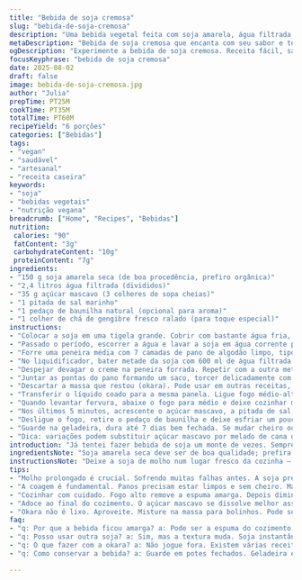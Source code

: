 ```yaml
---
title: "Bebida de soja cremosa"
slug: "bebida-de-soja-cremosa"
description: "Uma bebida vegetal feita com soja amarela, água filtrada e açúcar mascavo. Elaborada com método artesanal que envolve molho das sementes, purê, coagem com pano fino e cozimento lento. Resultado: líquido cremoso, com doçura natural, boa para beber quente ou frio. Sem lactose, glúten, sem ovos. Opção vegana prática, rica em proteínas. Pode durar até uma semana na geladeira. Ideal para quem quer evitar industrializados e conhece a bagunça de fazer bebida vegetal em casa."
metaDescription: "Bebida de soja cremosa que encanta com seu sabor e textura aveludada. Um deleite vegetal feito artesanalmente com ingredientes simples."
ogDescription: "Experimente a bebida de soja cremosa. Receita fácil, saborosa e saudável para aquecer ou refrescar. Uma opção vegana nutritiva para o dia a dia."
focusKeyphrase: "bebida de soja cremosa"
date: 2025-08-02
draft: false
image: bebida-de-soja-cremosa.jpg
author: "Julia"
prepTime: PT25M
cookTime: PT35M
totalTime: PT60M
recipeYield: "6 porções"
categories: ["Bebidas"]
tags:
- "vegan"
- "saudável"
- "artesanal"
- "receita caseira"
keywords:
- "soja"
- "bebidas vegetais"
- "nutrição vegana"
breadcrumb: ["Home", "Recipes", "Bebidas"]
nutrition: 
 calories: "90"
 fatContent: "3g"
 carbohydrateContent: "10g"
 proteinContent: "7g"
ingredients:
- "150 g soja amarela seca (de boa procedência, prefiro orgânica)"
- "2,4 litros água filtrada (divididos)"
- "35 g açúcar mascavo (3 colheres de sopa cheias)"
- "1 pitada de sal marinho"
- "1 pedaço de baunilha natural (opcional para aroma)"
- "1 colher de chá de gengibre fresco ralado (para toque especial)"
instructions:
- "Colocar a soja em uma tigela grande. Cobrir com bastante água fria, deixar de molho por 13 horas em temperatura ambiente. Checar se as sementes continuam submersas, repor água se secar rápido. Não tente acelerar com água quente; piora o sabor e textura."
- "Passado o período, escorrer a água e lavar a soja em água corrente para eliminar impurezas e deixar cheiro menos forte. Reserva."
- "Forre uma peneira média com 7 camadas de pano de algodão limpo, tipo pano de prato fino – o tipo musseline funciona, mas deve ser bem limpo e sem cheiros. A peneira deve encaixar sobre uma panela grande, pois vai coar o líquido aí."
- "No liquidificador, bater metade da soja com 600 ml de água filtrada até virar creme quase liso, textura grossa é normal, não bata demais a ponto de esquentar pelos segundos extras."
- "Despejar devagar o creme na peneira forrada. Repetir com a outra metade da soja e mais 600 ml de água. Por fim, despejar o restante da água (1,2 litros). Isso ajuda a extrair o máximo do líquido das fibras."
- "Juntar as pontas do pano formando um saco, torcer delicadamente com os dedos ou usar um pilão, como espremedor manual. Se apertar demais, tudo fica duro para limpar depois. O objetivo é extrair todo o líquido, aproximadamente mais de 2 litros."
- "Descartar a massa que restou (okara). Pode usar em outras receitas, tipo bolo vegano ou bolinho, quando processada junto com farinha ou aveia. Nunca jogue fora, vale gastar a energia."
- "Transferir o líquido coado para a mesma panela. Ligue fogo médio-alto, começar a ferver. Vai formar uma espuma densa na superfície, retire com colher ou espátula para evitar amargor. Mexa ocasionalmente para não grudar no fundo."
- "Quando levantar fervura, abaixe o fogo para médio e deixe cozinhar mais uns 25-30 minutos. Vai reduzir um pouco, ganhar uma cor levemente amarelada e aroma de castanha tostada."
- "Nos últimos 5 minutos, acrescente o açúcar mascavo, a pitada de sal, o gengibre ralado e, se quiser, o pedaço de baunilha amassado para liberar o aroma. Misture garantindo dissolução. Observe que o líquido fica mais espesso, quase aveludado."
- "Desligue o fogo, retire o pedaço de baunilha e deixe esfriar um pouco antes de transferir para garrafas ou potes limpos. Pode beber quente, morno ou na geladeira para refrescar. Consistência cremosa vai agradar quem curte bebida vegetal nada aguada."
- "Guarde na geladeira, dura até 7 dias bem fechada. Se mudar cheiro ou sabor, descarte, pois pode azedar rápido pelo açúcar e ausência de conservantes."
- "Dica: variações podem substituir açúcar mascavo por melado de cana ou xarope de agave para adoçar mais natural, ou usar noz-moscada ralada para notas mais quentes. Evite bater no liquidificador com água quente para não amargar nem cozinhar a soja antes da hora."
introduction: "Já tentei fazer bebida de soja um monte de vezes. Sempre aquela luta contra o cheiro forte e a textura granulada. Com o tempo, peguei as manhas. O segredo está no molho longo e na coagem cuidadosa, sem força demais no pano. Bater metade da soja por vez com a água filtrada ajuda a extrair melhor o líquido, sem empurrar o bagaço pra peneira. O cozimento é crucial: fervura forte para tirar o cheiro e depois fogo médio para engrossar. Adição do açúcar mascavo no final com gengibre fresquinho transforma a coisa numa bebida aconchegante, fácil de tomar fria ou quente. A pele do pano precisa ser fina, limpíssima — se tiver cheiro ruim estraga tudo. Joguei fora vários lotes até acertar isso. Vale investir na qualidade da soja e nem pense em substituir por soja instantânea ou farinha — a textura e o sabor ficam bem diferentes, mais industrializados. Quem não tem pano de algodão pode tentar com um pano de musseline, só cuidado para não rasgar na hora de espremer. A okara (bagaço) não vai no lixo — faço bolinho, bolo ou até misturo com cereal na manhã seguinte. Faz bagunça, sim, mas o sabor e a textura compensam."
ingredientsNote: "Soja amarela seca deve ser de boa qualidade; prefira orgânica para evitar agrotóxicos. Molho longo é essencial para hidratar e reduzir o amargor e cheiro típico. A água precisa ser filtrada para não ter cloro, que altera sabor. O açúcar mascavo oferece um sabor mais complexo e é melhor que refinado, ajuda a equilibrar o amargor residual. Troque por melado ou agave se quiser. O gengibre fresco traz uma camada aromática inesperada, só um tiquinho para não dominar a bebida. A baunilha natural é opcional, uso para dar um toque doce e perfumado. Pode experimentar substituir a soja por feijão branco para versão ainda mais suave; o tempo de cozimento muda, fique atento ao cheiro e textura para não passar do ponto. No frio, a bebida engrossa um pouco; se quiser ralar textura líquida, acrescente um dedo de água filtrada ao esquentar antes de servir. Manter a panela tampada só até a fervura, porque vapor forte tira o aroma."
instructionsNote: "Deixe a soja de molho num lugar fresco da cozinha — evitar lugares quentes para não fermentação precoce. Use uma panela larga para colocar a peneira e coletar o máximo. O pano de algodão deve estar limpo, sem cheiro nem umidade parada, isso interfere na bebida. Na hora de bater, faça em pulsos curtos para não esquentar a soja, que pode fazer amargar. Coar lentamente evita que o pano entupa, facilite jogando a massa do liquidificador aos poucos. Espremer o pano com moderação, sem forçar demais para não destruir as fibras e facilitar limpeza depois. No cozimento, mexa com colher de pau, sempre da lateral para o centro, para não riscar a panela. Remover a espuma é básico para não ficar amargo e garantir sabor limpo. A fervura deve ser monitorada para evitar transbordamento. O açúcar entra só quase no final para caramelizar levemente e não queimar. Se quiser beber logo, espere pelo menos esfriar até morno para não perder sabor. Pra conservar, potes bem fechados na geladeira e sem contato com metais fortes. Se engrossar demais ao frio, dilua com água quente ao reaquecer."
tips:
- "Molho prolongado é crucial. Sofrendo muitas falhas antes. A soja precisa realmente de 13 horas. Não acelere. Água quente mata sabor. Use um recipiente grande."
- "A coagem é fundamental. Panos precisam estar limpos e sem cheiro. Mais camadas são melhores. Isso ajuda a extrair sem pressa. Evite forçar o pano na hora de espremer."
- "Cozinhar com cuidado. Fogo alto remove a espuma amarga. Depois diminua para médio. Permita que os sabores se concentrem e a cor mude. Quando tudo estiver bom, a castanha se destaca."
- "Adoce ao final do cozimento. O açúcar mascavo se dissolve melhor assim. Mistura dá um sabor profundo. Se não tiver, use melado. Também funciona! Cuidado com o sabor."
- "Okara não é lixo. Aproveite. Misture na massa para bolinhos. Pode ser um lanche. Use como complemento. Cada pedaço vale a pena. Não deixe para trás."
faq:
- "q: Por que a bebida ficou amarga? a: Pode ser a espuma do cozimento. Tire sempre. Água quente no molho também amargura. Prefira água fria, tudo vai mudar."
- "q: Posso usar outra soja? a: Sim, mas a textura muda. Soja instantânea não é a mesma coisa. O sabor é bem diferente. Prefira soja seca e boa qualidade."
- "q: O que fazer com a okara? a: Não jogue fora. Existem várias receitas. Bolinhos, massas, pode tudo. Experimente com aveia ou farinha. Valorize a comida."
- "q: Como conservar a bebida? a: Guarde em potes fechados. Geladeira é o lugar. Até uma semana. Se mudar de cheiro ou aparência, jogue fora. Prevenir é melhor."

---
```

